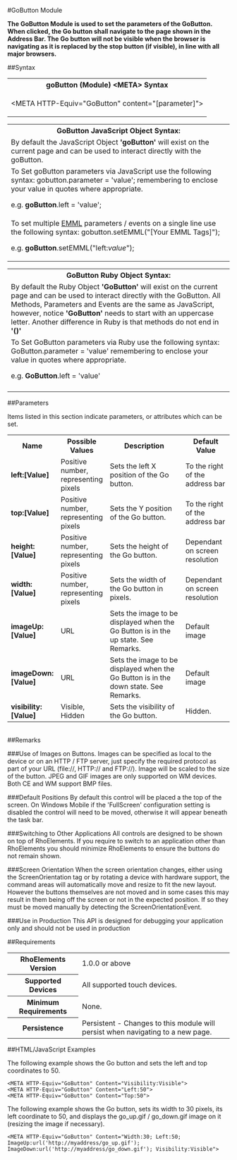 
#GoButton Module

<b>
The GoButton Module is used to set the parameters of the GoButton. When clicked, the Go button shall navigate to the page shown in the Address Bar. The Go button will not be visible when the browser is navigating as it is replaced by the stop button (if visible), in line with all major browsers.
</b>

##Syntax

<table class="re-table"><tr><th class="tableHeading">goButton (Module) &lt;META&gt; Syntax
</th></tr><tr><td class="clsSyntaxCells clsOddRow"><p>&lt;META HTTP-Equiv="GoButton" content="[parameter]"&gt;</p></td></tr></table>
<table class="re-table"><tr><th class="tableHeading">GoButton JavaScript Object Syntax:</th></tr><tr><td class="clsSyntaxCells clsOddRow">
By default the JavaScript Object <b>'goButton'</b> will exist on the current page and can be used to interact directly with the goButton.
</td></tr><tr><td class="clsSyntaxCells clsEvenRow">
To Set goButton parameters via JavaScript use the following syntax: gobutton.parameter = 'value'; remembering to enclose your value in quotes where appropriate.  
<P />e.g. <b>goButton</b>.left = 'value';
</td></tr><tr><td class="clsSyntaxCells clsOddRow">							
To set multiple <a href="/rhoelements/EMMLOverview">EMML</a> parameters / events on a single line use the following syntax: gobutton.setEMML("[Your EMML Tags]");
<P />
e.g. <b>goButton</b>.setEMML("left:<i>value</i>");							
</td></tr></table>

<table class="re-table"><tr><th class="tableHeading">GoButton Ruby Object Syntax:</th></tr><tr><td class="clsSyntaxCells clsOddRow">
By default the Ruby Object <b>'GoButton'</b> will exist on the current page and can be used to interact directly with the GoButton. All Methods, Parameters and Events are the same as JavaScript, however, notice <b>'GoButton'</b> needs to start with an uppercase letter. Another difference in Ruby is that methods do not end in <b>'()'</b></td></tr><tr><td class="clsSyntaxCells clsEvenRow">
To Set GoButton parameters via Ruby use the following syntax: GoButton.parameter = 'value' remembering to enclose your value in quotes where appropriate.  
<P />e.g. <b>GoButton</b>.left = 'value'
</td></tr><tr><td class="clsSyntaxCells clsOddRow" /></tr></table>




##Parameters


Items listed in this section indicate parameters, or attributes which can be set.
<table class="re-table"><col width="20%" /><col width="20%" /><col width="38%" /><col width="22%" /><tr><th class="tableHeading">Name</th><th class="tableHeading">Possible Values</th><th class="tableHeading">Description</th><th class="tableHeading">Default Value</th></tr><tr><td class="clsSyntaxCells clsOddRow"><b>left:[Value]
</b></td><td class="clsSyntaxCells clsOddRow">Positive number, representing pixels</td><td class="clsSyntaxCells clsOddRow">Sets the left X position of the Go button.</td><td class="clsSyntaxCells clsOddRow">To the right of the address bar</td></tr><tr><td class="clsSyntaxCells clsEvenRow"><b>top:[Value]
</b></td><td class="clsSyntaxCells clsEvenRow">Positive number, representing pixels</td><td class="clsSyntaxCells clsEvenRow">Sets the Y position of the Go button.</td><td class="clsSyntaxCells clsEvenRow">To the right of the address bar</td></tr><tr><td class="clsSyntaxCells clsOddRow"><b>height:[Value]
</b></td><td class="clsSyntaxCells clsOddRow">Positive number, representing pixels</td><td class="clsSyntaxCells clsOddRow">Sets the height of the Go button.</td><td class="clsSyntaxCells clsOddRow">Dependant on screen resolution</td></tr><tr><td class="clsSyntaxCells clsEvenRow"><b>width:[Value]
</b></td><td class="clsSyntaxCells clsEvenRow">Positive number, representing pixels</td><td class="clsSyntaxCells clsEvenRow">Sets the width of the Go button in pixels.</td><td class="clsSyntaxCells clsEvenRow">Dependant on screen resolution</td></tr><tr><td class="clsSyntaxCells clsOddRow"><b>imageUp:[Value]
</b></td><td class="clsSyntaxCells clsOddRow">URL</td><td class="clsSyntaxCells clsOddRow">Sets the image to be displayed when the Go Button is in the up state. See Remarks.</td><td class="clsSyntaxCells clsOddRow">Default image</td></tr><tr><td class="clsSyntaxCells clsEvenRow"><b>imageDown:[Value]
</b></td><td class="clsSyntaxCells clsEvenRow">URL</td><td class="clsSyntaxCells clsEvenRow">Sets the image to be displayed when the Go Button is in the down state. See Remarks.</td><td class="clsSyntaxCells clsEvenRow">Default image</td></tr><tr><td class="clsSyntaxCells clsOddRow"><b>visibility:[Value]
</b></td><td class="clsSyntaxCells clsOddRow">Visible, Hidden</td><td class="clsSyntaxCells clsOddRow">Sets the visibility of the Go button.</td><td class="clsSyntaxCells clsOddRow">Hidden.</td></tr></table>
<table class="re-table"><col width="78%" /><col width="8%" /><col width="1%" /><col width="5%" /><col width="1%" /><col width="5%" /><col width="2%" /></table>




##Remarks


###Use of Images on Buttons.
Images can be specified as local to the device or on an HTTP / FTP server, just specify the required protocol as part of your URL (file://\, HTTP:// and FTP://). Image will be scaled to the size of the button. JPEG and GIF images are only supported on WM devices. Both CE and WM support BMP files.


###Default Positions
By default this control will be placed a the top of the screen. On Windows Mobile if the 'FullScreen' configuration setting is disabled the control will need to be moved, otherwise it will appear beneath the task bar.


###Switching to Other Applications
All controls are designed to be shown on top of RhoElements. If you require to switch to an application other than RhoElements you should minimize RhoElements to ensure the buttons do not remain shown.


###Screen Orientation
When the screen orientation changes, either using the ScreenOrientation tag or by rotating a device with hardware support, the command areas will automatically move and resize to fit the new layout. However the buttons themselves are not moved and in some cases this may result in them being off the screen or not in the expected position. If so they must be moved manually by detecting the ScreenOrientationEvent.


###Use in Production
This API is designed for debugging your application only and should not be used in production




##Requirements

<table class="re-table"><tr><th class="tableHeading">RhoElements Version</th><td class="clsSyntaxCell clsEvenRow">1.0.0 or above
</td></tr><tr><th class="tableHeading">Supported Devices</th><td class="clsSyntaxCell clsOddRow">All supported touch devices.</td></tr><tr><th class="tableHeading">Minimum Requirements</th><td class="clsSyntaxCell clsOddRow">None.</td></tr><tr><th class="tableHeading">Persistence</th><td class="clsSyntaxCell clsEvenRow">Persistent - Changes to this module will persist when navigating to a new page.</td></tr></table>


##HTML/JavaScript Examples

The following example shows the Go button and sets the left and top coordinates to 50.

	<META HTTP-Equiv="GoButton" Content="Visibility:Visible">
	<META HTTP-Equiv="GoButton" Content="Left:50">
	<META HTTP-Equiv="GoButton" Content="Top:50">
	
The following example shows the Go button, sets its width to 30 pixels, its left coordinate to 50, and displays the go_up.gif / go_down.gif image on it (resizing the image if necessary).

	<META HTTP-Equiv="GoButton" Content="Width:30; Left:50; ImageUp:url('http://myaddress/go_up.gif'); ImageDown:url('http://myaddress/go_down.gif'); Visibility:Visible">
	


